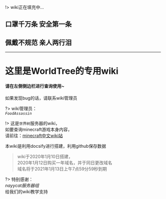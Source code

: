!> wiki正在填充中...

## 口罩千万条 安全第一条  
## 佩戴不规范 亲人两行泪

* * *

# 这里是WorldTree的专用wiki

#### 请在左侧侧边栏进行查询使用~

如果发现bug的话，请联系wiki管理员

?> wiki管理员：  
*`FoodAssassin`*

!> 这是`世界树`服务器的wiki，  
如要查询minecraft游戏本身内容，  
请前往：[minecraft中文wiki站](https://minecraft-zh.gamepedia.com/Minecraft_Wiki)

本wiki是利用docsify进行搭建，利用github保存数据

> wiki于2020年1月10日搭建，  
2020年1月12日购买一年域名，并于同日更改域名  
域名将于2021年1月13日上午7点59分59秒到期

?> 特别感谢：  
*nayycat服务器组*  
给我们的wiki教学支持

